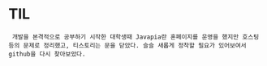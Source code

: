 # TIL

``` 개발을 본격적으로 공부하기 시작한 대학생때 Javapia란 혼페이지를 운영을 했지만 호스팅 등의 문제로 정리했고, 티스토리는 문을 닫았다. 슬슬 새롭게 정착할 필요가 있어보여서 github을 다시 찾아보았다.```